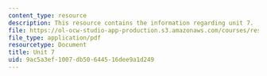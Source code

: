```yaml
---
content_type: resource
description: This resource contains the information regarding unit 7.
file: https://ol-ocw-studio-app-production.s3.amazonaws.com/courses/res-21g-003-learning-chinese-a-foundation-course-in-mandarin-spring-2011/9ac5a3ef1007db50644516dee9a1d249_MITRES_21G_003S11_unit07.pdf
file_type: application/pdf
resourcetype: Document
title: Unit 7
uid: 9ac5a3ef-1007-db50-6445-16dee9a1d249
---
```

